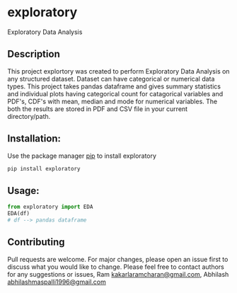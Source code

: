 # exploratory
Exploratory Data Analysis

## Description

This project explortory was created to perform Exploratory Data Analysis on any structured dataset. Dataset can have categorical or numerical data types. 
This project takes pandas dataframe and gives summary statistics and individual plots having categorical count for catagorical variables and PDF's, CDF's with mean, median and mode for numerical variables. The both the results are stored in PDF and CSV file in your current directory/path.  


## Installation:
Use the package manager [pip](https://pypi.org/project/exploratory/) to install exploratory
```bash
pip install exploratory
```
## Usage:

```python
from exploratory import EDA
EDA(df)
# df --> pandas dataframe
```
## Contributing
Pull requests are welcome. For major changes, please open an issue first to discuss what you would like to change.
Please feel free to contact authors for any suggestions or issues,  Ram <kakarlaramcharan@gmail.com>, Abhilash <abhilashmaspalli1996@gmail.com> 
